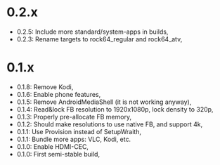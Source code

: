 # 0.2.x

- 0.2.5: Include more standard/system-apps in builds,
- 0.2.3: Rename targets to rock64_regular and rock64_atv,

# 0.1.x

- 0.1.8: Remove Kodi,
- 0.1.6: Enable phone features,
- 0.1.5: Remove AndroidMediaShell (it is not working anyway),
- 0.1.4: Read&lock FB resolution to 1920x1080p, lock density to 320p,
- 0.1.3: Properly pre-allocate FB memory,
- 0.1.2: Should make resolutions to use native FB, and support 4k,
- 0.1.1: Use Provision instead of SetupWraith,
- 0.1.1: Bundle more apps: VLC, Kodi, etc.
- 0.1.0: Enable HDMI-CEC,
- 0.1.0: First semi-stable build,

